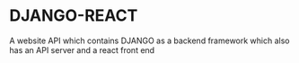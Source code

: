 # DJANGO-REACT
A website API which contains DJANGO as a backend framework which also has an API server and a react front end 
